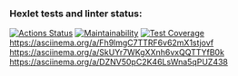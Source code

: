 ### Hexlet tests and linter status:
[![Actions Status](https://github.com/Maevgal/java-project-61/workflows/hexlet-check/badge.svg)](https://github.com/Maevgal/java-project-61/actions)
[![Maintainability](https://api.codeclimate.com/v1/badges/1658699382003effabfe/maintainability)](https://codeclimate.com/github/Maevgal/java-project-61/maintainability)
[![Test Coverage](https://api.codeclimate.com/v1/badges/1658699382003effabfe/test_coverage)](https://codeclimate.com/github/Maevgal/java-project-61/test_coverage)
https://asciinema.org/a/Fh9lmgC7TTRF6v62mX1stjovf
https://asciinema.org/a/SkUYr7WKgXXnh6vxQQTTYfB0k
https://asciinema.org/a/DZNV50pC2K46LsWna5qPUZ438
